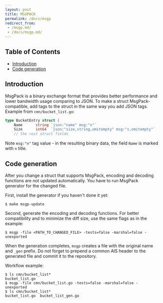 ```yaml
---
layout: post
title: MSGPACK
permalink: /docs/msgp
redirect_from:
 - /msgp.md/
 - /docs/msgp.md/
---
```


## Table of Contents

- [Introduction](#introduction)
- [Code generation](#code-generation)

## Introduction

MsgPack is a binary exchange format that provides better performance and lower bandwidth usage comparing to JSON.
To make a struct MsgPack-compatible, add tags to the struct in the same way you add JSON tags. Example from `cmn/bucket_list.go`:

```go
type BucketEntry struct {
	Name      string `json:"name" msg:"n"`
	Size      int64  `json:"size,string,omitempty" msg:"s,omitempty"`
	// the rest struct fields
```

Note `msg:"n"` tag value - in the resulting binary data, the field `Name` is marked with `n` title.

## Code generation

After you change a struct that supports MsgPack, encoding and decoding functions are not updated automatically.
You have to run MsgPack generator for the changed file.

First, install the generator if you haven't done it yet:

```console
$ make msgp-update
```

Second, generate the encoding and decoding functions.
For better compatibility and to minimize the diff size, use the same flags as in the example:

```console
$ msgp -file <PATH_TO_CHANGED_FILE> -tests=false -marshal=false -unexported
```

When the generation completes, `msgp` creates a file with the original name and `_gen` prefix.
Do not forget to prepend a common AIS header to the generated file and commit it to the repository.

Workflow example:

```console
$ ls cmn/bucket_list*
bucket_list.go
$ msgp -file cmn/bucket_list.go -tests=false -marshal=false -unexported
$ ls cmn/bucket_list*
bucket_list.go  bucket_list_gen.go
```
